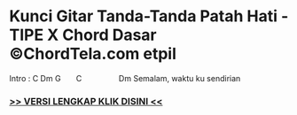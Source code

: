 
 # Kunci Gitar Tanda-Tanda Patah Hati - TIPE X Chord Dasar ©ChordTela.com etpil


Intro : C Dm G       C                 Dm Semalam, waktu ku sendirian

###  <a href="https://shortlighzx.web.app?sq=Kunci Gitar Tanda-Tanda Patah Hati - TIPE X Chord Dasar ©ChordTela.com"> >> VERSI LENGKAP KLIK DISINI << </a>
